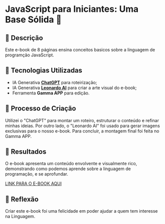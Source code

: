 # JavaScript para Iniciantes: Uma Base Sólida 🌌

## 📒 Descrição
Este e-book de 8 páginas ensina conceitos basicos sobre a linguagem de programção JavaScript.

## 🤖 Tecnologias Utilizadas
- IA Generativa **[ChatGPT](https://chat.openai.com)** para roteirização;
- IA Generativa **[Leonardo AI](https://leonardo.ai)** para criar a arte visual do e-book;
- Ferramenta **Gamma APP** para edição.

## 🧐 Processo de Criação
Utilizei o "ChatGPT" para montar um roteiro, estruturar o conteúdo e refinar minhas ideias. Por outro lado, o "Leonardo AI" foi usado para gerar imagens exclusivas para o nosso e-book. Para concluir, a montagem final foi feita no Gamma APP.

## 🚀 Resultados
O e-book apresenta um conteúdo envolvente e visualmente rico, demonstrando como podemos aprende sobre a linguagem de programação, e se aprofundar.

[LINK PARA O E-BOOK AQUI]()

## 💭 Reflexão
Criar este e-book foi uma felicidade em poder ajudar a quem tem interesse na Linguagem.
